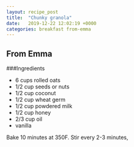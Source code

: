 ```yaml
---
layout: recipe_post
title:  "Chunky granola"
date:   2019-12-22 12:02:19 +0000
categories: breakfast from-emma
---
```


## From Emma
###Ingredients
* 6 cups rolled oats
* 1/2 cup seeds or nuts
* 1/2 cup coconut
* 1/2 cup wheat germ
* 1/2 cup powdered milk
* 1/2 cup honey
* 2/3 cup oil
* vanilla


Bake 10 minutes at 350F. Stir every 2-3 minutes,
